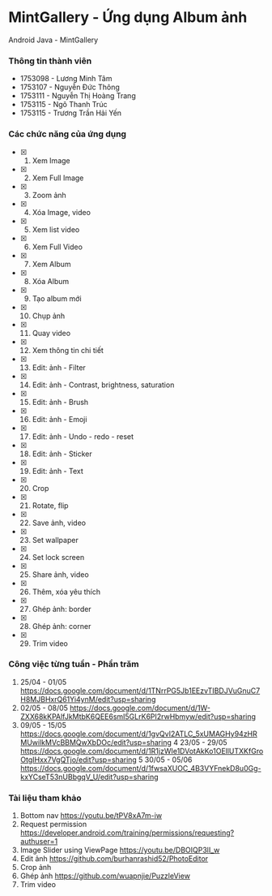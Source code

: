 # MintGallery - Ứng dụng Album ảnh
Android Java - MintGallery

### Thông tin thành viên
 - 1753098 - Lương Minh Tâm
 - 1753107 - Nguyễn Đức Thông
 - 1753111 - Nguyễn Thị Hoàng Trang
 - 1753115 - Ngô Thanh Trúc
 - 1753115 - Trương Trần Hải Yến

### Các chức năng của ứng dụng
- [X] 1. Xem Image 
- [X] 2. Xem Full Image 
- [X] 3. Zoom ảnh 
- [X] 4. Xóa Image, video 
- [X] 5. Xem list video 
- [X] 6. Xem Full Video 
- [X] 7. Xem Album
- [X] 8. Xóa Album
- [X] 9. Tạo album mới
- [X] 10. Chụp ảnh 
- [X] 11. Quay video 
- [X] 12. Xem thông tin chi tiết 
- [X] 13. Edit: ảnh - Filter 
- [X] 14. Edit: ảnh - Contrast, brightness, saturation 
- [X] 15. Edit: ảnh - Brush
- [X] 16. Edit: ảnh - Emoji
- [X] 17. Edit: ảnh - Undo - redo - reset
- [X] 18. Edit: ảnh - Sticker 
- [X] 19. Edit: ảnh - Text 
- [X] 20. Crop 
- [X] 21. Rotate, flip 
- [X] 22. Save ảnh, video 
- [X] 23. Set wallpaper
- [X] 24. Set lock screen 
- [X] 25. Share ảnh, video 
- [X] 26. Thêm, xóa yêu thích
- [X] 27. Ghép ảnh: border
- [X] 28. Ghép ảnh: corner
- [X] 29. Trim video
### Công việc từng tuần - Phần trăm
 1. 25/04 - 01/05 https://docs.google.com/document/d/1TNrrPG5Jb1EEzvTIBDJVuGnuC7H8MJBHxrQ61Yi4ynM/edit?usp=sharing
 2. 02/05 - 08/05 https://docs.google.com/document/d/1W-ZXX68kKPAlfJkMtbK6QEE6smI5GLrK6PI2rwHbmyw/edit?usp=sharing
 3. 09/05 - 15/05 https://docs.google.com/document/d/1gvQvI2ATLC_5xUMAGHy94zHRMUwilkMVcBBMQwXbDOc/edit?usp=sharing
 4 23/05 - 29/05 https://docs.google.com/document/d/1R1jzWIe1DVotAkKo1OEllUTXKfGroOtgIHxx7VgQTjo/edit?usp=sharing
 5 30/05 - 05/06 https://docs.google.com/document/d/1fwsaXUOC_4B3VYFnekD8u0Gg-kxYCseT53nUBbgqV_U/edit?usp=sharing
### Tài liệu tham khảo
 1. Bottom nav https://youtu.be/tPV8xA7m-iw 
 2. Request permission https://developer.android.com/training/permissions/requesting?authuser=1
 3. Image Slider using ViewPage https://youtu.be/DBOIQP3lI_w
 4. Edit ảnh https://github.com/burhanrashid52/PhotoEditor
 5. Crop ảnh
 6. Ghép ảnh https://github.com/wuapnjie/PuzzleView
 7. Trim video 
 
